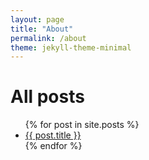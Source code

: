 ```yaml
---
layout: page
title: "About"
permalink: /about
theme: jekyll-theme-minimal
---
```


# All posts

<ul>
  {% for post in site.posts %}
    <li>
      <a href="{{ post.url }}">{{ post.title }}</a>
    </li>
  {% endfor %}
</ul>
